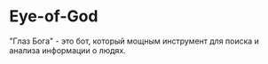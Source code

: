 # Eye-of-God
"Глаз Бога" - это бот, который мощным инструмент для поиска и анализа информации о людях.
